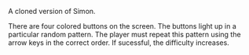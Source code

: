 A cloned version of Simon.

There are four colored buttons on the screen. The buttons light up in a particular random pattern. The player must repeat this pattern using the arrow keys in the correct order. If sucessful, the difficulty increases.
